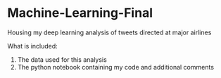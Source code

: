 # Machine-Learning-Final
Housing my deep learning analysis of tweets directed at major airlines

What is included: 
1. The data used for this analysis
2. The python notebook containing my code and additional comments
